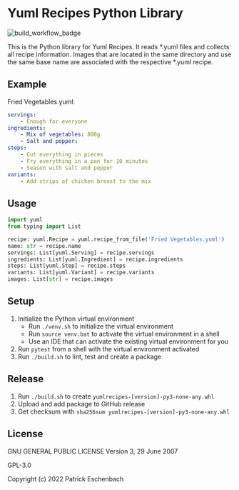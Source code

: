 # Yuml Recipes Python Library

![build_workflow_badge](https://github.com/yuml-recipes/yuml-recipes-py/actions/workflows/build.yaml/badge.svg)

This is the Python library for Yuml Recipes. It reads *.yuml files and collects all recipe information. Images that are located in the same directory and use the same base name are associated with the respective *.yuml recipe.

## Example

Fried Vegetables.yuml:

```yaml
servings:
    - Enough for everyone
ingredients:
    - Mix of vegetables: 800g
    - Salt and pepper:
steps:
    - Cut everything in pieces
    - Fry everything in a pan for 10 minutes
    - Season with salt and pepper
variants:
    - Add strips of chicken breast to the mix
```

## Usage

```python
import yuml
from typing import List

recipe: yuml.Recipe = yuml.recipe_from_file('Fried Vegetables.yuml')
name: str = recipe.name
servings: List[yuml.Serving] = recipe.servings
ingredients: List[yuml.Ingredient] = recipe.ingredients
steps: List[yuml.Step] = recipe.steps
variants: List[yuml.Variant] = recipe.variants
images: List[str] = recipe.images
```

## Setup

1. Initialize the Python virtual environment
   * Run `./venv.sh` to initialize the virtual environment
   * Run `source venv.bat` to activate the virtual environment in a shell
   * Use an IDE that can activate the existing virtual environment for you
1. Run `pytest` from a shell with the virtual environment activated
1. Run `./build.sh` to lint, test and create a package

## Release

1. Run `./build.sh` to create `yumlrecipes-[version]-py3-none-any.whl`
1. Upload and add package to GitHub release
1. Get checksum with `sha256sum yumlrecipes-[version]-py3-none-any.whl`

## License

GNU GENERAL PUBLIC LICENSE Version 3, 29 June 2007

GPL-3.0

Copyright (c) 2022 Patrick Eschenbach
